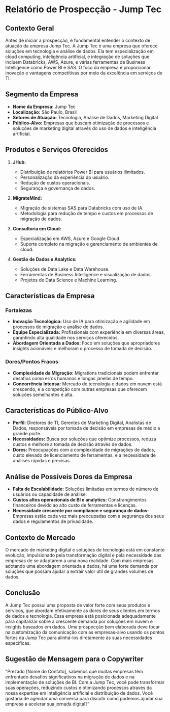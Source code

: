 # Relatório de Prospecção - Jump Tec

## Contexto Geral
Antes de iniciar a prospecção, é fundamental entender o contexto de atuação da empresa Jump Tec. A Jump Tec é uma empresa que oferece soluções em tecnologia e análise de dados. Ela tem especialização em cloud computing, inteligência artificial, e integração de soluções que incluem Databricks, AWS, Azure, e várias ferramentas de Business Intelligence como Power BI e SAS. O foco da empresa é proporcionar inovação e vantagens competitivas por meio da excelência em serviços de TI.

## Segmento da Empresa
- **Nome da Empresa:** Jump Tec
- **Localização:** São Paulo, Brasil
- **Setores de Atuação:** Tecnologia, Análise de Dados, Marketing Digital
- **Público-Alvo:** Empresas que buscam otimização de processos e soluções de marketing digital através do uso de dados e inteligência artificial.

## Produtos e Serviços Oferecidos
1. **JHub:**
   - Distribuição de relatórios Power BI para usuários ilimitados.
   - Personalização da experiência do usuário.
   - Redução de custos operacionais.
   - Segurança e governança de dados.

2. **MigrateMind:**
   - Migração de sistemas SAS para Databricks com uso de IA.
   - Metodologia para redução de tempo e custos em processos de migração de dados.

3. **Consultoria em Cloud:**
   - Especialização em AWS, Azure e Google Cloud.
   - Suporte completo na migração e gerenciamento de ambientes de cloud.

4. **Gestão de Dados e Analytics:**
   - Soluções de Data Lake e Data Warehouse.
   - Ferramentas de Business Intelligence e visualização de dados.
   - Projetos de Data Science e Machine Learning.

## Características da Empresa

### Fortalezas
- **Inovação Tecnológica:** Uso de IA para otimização e agilidade em processos de migração e análise de dados.
- **Equipe Especializada:** Profissionais com experiência em diversas áreas, garantindo alta qualidade nos serviços oferecidos.
- **Abordagem Orientada a Dados:** Foco em soluções que apropriadores insights acionáveis e melhoram o processo de tomada de decisão.

### Dores/Pontos Fracos
- **Complexidade da Migração:** Migrations tradicionais podem enfrentar desafios como erros humanos e longas janelas de tempo.
- **Concorrência Intensa:** Mercado de tecnologia e dados em nuvem está crescendo, e a competição com outras empresas que oferecem soluções semelhantes é alta.

## Características do Público-Alvo
- **Perfil:** Diretores de TI, Gerentes de Marketing Digital, Analistas de Dados, responsáveis por tomada de decisão em empresas de médio a grande porte.
- **Necessidades:** Busca por soluções que optimize processos, reduza custos e melhore a tomada de decisão através de dados.
- **Dores:** Preocupações com a complexidade de migrações de dados, custo elevado de licenciamento de ferramentas, e a necessidade de análises rápidas e precisas.

## Análise de Possíveis Dores da Empresa
- **Falta de Escalabilidade:** Soluções limitadas em termos de número de usuários ou capacidade de análise.
- **Custos altos operacionais de BI e analytics:** Constrangimentos financeiros devido ao alto custo de ferramentas e licenças.
- **Necessidade crescente por compliance e segurança de dados:** Empresas estão cada vez mais preocupadas com a segurança dos seus dados e regulamentos de privacidade.

## Contexto de Mercado
O mercado de marketing digital e soluções de tecnologia está em constante evolução, impulsionado pela transformação digital e pela necessidade das empresas de se adaptarem a uma nova realidade. Com mais empresas adotando uma abordagem orientada a dados, há uma forte demanda por soluções que possam ajudar a extrair valor útil de grandes volumes de dados.

## Conclusão
A Jump Tec possui uma proposta de valor forte com seus produtos e serviços, que abordam efetivamente as dores de seus clientes em termos de dados e tecnologia. Essa empresa está posicionada adequadamente para capitalizar sobre a crescente demanda por soluções em nuvem e insights baseados em dados. Uma prospecção bem elaborada deve focar na customização da comunicação com as empresas-alvo usando os pontos fortes da Jump Tec para alinhá-los diretamente às suas necessidades específicas.

## Sugestão de Mensagem para o Copywriter
"Prezado [Nome do Contato], sabemos que muitas empresas têm enfrentado desafios significativos na migração de dados e na implementação de soluções de BI. Com a Jump Tec, você pode transformar suas operações, reduzindo custos e otimizando processos através da nossa expertise em inteligência artificial e distribuição de dados. Você gostaria de agendar uma conversa para discutir como podemos ajudar sua empresa a acelerar sua jornada digital?"